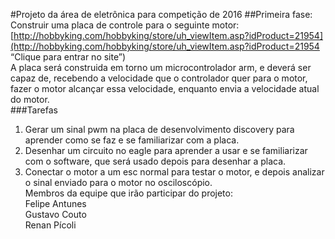 #Projeto da área de eletrônica para competição de 2016
##Primeira fase:
Construir uma placa de controle para o seguinte motor:  
[http://hobbyking.com/hobbyking/store/uh_viewItem.asp?idProduct=21954](http://hobbyking.com/hobbyking/store/uh_viewItem.asp?idProduct=21954 “Clique para entrar no site”)  
A placa será construida em torno um microcontrolador arm, e deverá ser capaz de, recebendo a velocidade que o controlador quer para o motor, fazer o motor alcançar essa velocidade, enquanto envia a velocidade atual do motor.  
###Tarefas
1. Gerar um sinal pwm na placa de desenvolvimento discovery para aprender como se faz e se familiarizar com a placa.  
2. Desenhar um circuito no eagle para aprender a usar e se familiarizar com o software, que será usado depois para desenhar a placa.  
3. Conectar o motor a um esc normal para testar o motor, e depois analizar o sinal enviado para o motor no osciloscópio.  
Membros da equipe que irão participar do projeto:  
Felipe Antunes  
Gustavo Couto  
Renan Pícoli  
